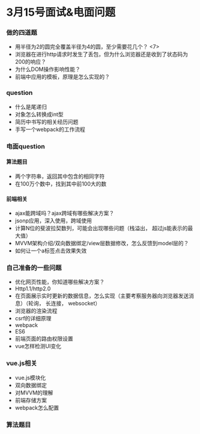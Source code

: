 # 3月15号面试&电面问题

### 做的四道题

+ 用半径为2的圆完全覆盖半径为4的圆，至少需要花几个？    <7>
+ 浏览器在进行http请求时发生了丢包，但为什么浏览器还是收到了状态码为200的响应？
+ 为什么DOM操作影响性能？
+ 前端中应用的模板，原理是怎么实现的？

### question

- 什么是尾递归
- 对象怎么转换成int型
- 简历中书写的相关经历问题
- 手写一个webpack的工作流程
  
### 电面question

#### 算法题目

+ 两个字符串，返回其中包含的相同字符
+ 在100万个数中，找到其中前100大的数

#### 前端相关

+ ajax能跨域吗？ajax跨域有哪些解决方案？
+ jsonp应用，深入使用，跨域使用
+ 计算N位的斐波拉契数列，可能会出现哪些问题（栈溢出， 超过js能表示的最大值）
+ MVVM架构介绍/双向数据绑定/view层数据修改，怎么反馈到model层的？
+ 如何让一个a标签点击效果失效

### 自己准备的一些问题

+ 优化网页性能，你知道哪些解决方案？
+ Http1.1/http2.0
+ 在页面展示实时更新的数据信息，怎么实现（主要考察服务器向浏览器发送消息）（轮询， 长连接， websocket）
+ 浏览器的渲染流程
+ csrf的详细原理
+ webpack
+ ES6
+ 前端页面的路由权限设置
+ vue怎样检测UI变化

### vue.js相关

+ vue.js模块化
+ 双向数据绑定
+ 对MVVM的理解
+ 前端存储方案
+ webpack怎么配置

### 算法题目
